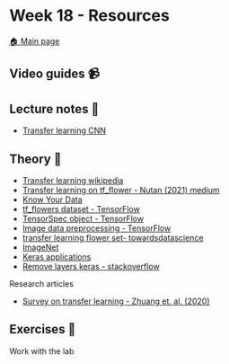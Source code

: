 # Week 18 - Resources

[:house: Main page](https://github.com/kokchun/Deep-learning-AI21)

## Video guides :video_camera:


## Lecture notes :book:
- [Transfer learning CNN](https://github.com/kokchun/Deep-learning-AI21/blob/main/Lectures/Lec5-Transfer_learning_CNN.ipynb)

## Theory :book:
- [Transfer learning wikipedia](https://en.wikipedia.org/wiki/Transfer_learning)
- [Transfer learning on tf_flower - Nutan (2021) medium](https://medium.com/@nutanbhogendrasharma/tensorflow-image-classification-with-tf-flowers-dataset-e36205deb8fc)
- [Know Your Data](https://knowyourdata-tfds.withgoogle.com/#dataset=tf_flowers&tab=DATASETS)
- [tf_flowers dataset - TensorFlow](https://www.tensorflow.org/datasets/catalog/tf_flowers)
- [TensorSpec object - TensorFlow](https://www.tensorflow.org/api_docs/python/tf/TensorSpec?version=nightly)
- [Image data preprocessing - TensorFlow](https://link)
- [transfer learning flower set- towardsdatascience](https://towardsdatascience.com/transfer-learning-with-vgg16-and-keras-50ea161580b4)
- [ImageNet](https://www.image-net.org/index.php)
- [Keras applications](https://keras.io/api/applications/#usage-examples-for-image-classification-models)
- [Remove layers keras - stackoverflow](https://stackoverflow.com/questions/41668813/how-to-add-and-remove-new-layers-in-keras-after-loading-weights)

Research articles
- [Survey on transfer learning - Zhuang et. al. (2020)](https://arxiv.org/pdf/1911.02685.pdf)


## Exercises :running:

Work with the lab
